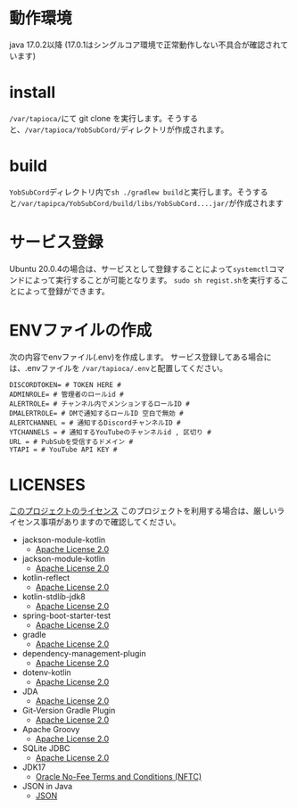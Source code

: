 # 動作環境
java 17.0.2以降 (17.0.1はシングルコア環境で正常動作しない不具合が確認されています)

# install
`/var/tapioca/`にて git clone を実行します。そうすると、`/var/tapioca/YobSubCord/`ディレクトリが作成されます。

# build
`YobSubCord`ディレクトリ内で`sh ./gradlew build`と実行します。そうすると`/var/tapipca/YobSubCord/build/libs/YobSubCord....jar/`が作成されます

# サービス登録
Ubuntu 20.0.4の場合は、サービスとして登録することによって`systemctl`コマンドによって実行することが可能となります。
`sudo sh regist.sh`を実行することによって登録ができます。


# ENVファイルの作成
次の内容でenvファイル(.env)を作成します。
サービス登録してある場合には、.envファイルを `/var/tapioca/.env`と配置してください。
```dotenv
DISCORDTOKEN= # TOKEN HERE #
ADMINROLE= # 管理者のロールid #
ALERTROLE= # チャンネル内でメンションするロールID #
DMALERTROLE= # DMで通知するロールID 空白で無効 #
ALERTCHANNEL = # 通知するDiscordチャンネルID #
YTCHANNELS = # 通知するYouTubeのチャンネルid , 区切り #
URL = # PubSubを受信するドメイン #
YTAPI = # YouTube API KEY #
```

# LICENSES
[このプロジェクトのライセンス](LICENSE)
このプロジェクトを利用する場合は、厳しいライセンス事項がありますので確認してください。

 - jackson-module-kotlin
   - [Apache License 2.0](https://www.apache.org/licenses/LICENSE-2.0)
 - jackson-module-kotlin
   - [Apache License 2.0](https://www.apache.org/licenses/LICENSE-2.0)
 - kotlin-reflect
   - [Apache License 2.0](https://www.apache.org/licenses/LICENSE-2.0)
 - kotlin-stdlib-jdk8
   - [Apache License 2.0](https://www.apache.org/licenses/LICENSE-2.0)
 - spring-boot-starter-test
   - [Apache License 2.0](https://www.apache.org/licenses/LICENSE-2.0)
 - gradle
   - [Apache License 2.0](https://www.apache.org/licenses/LICENSE-2.0)
 - dependency-management-plugin
   - [Apache License 2.0](https://www.apache.org/licenses/LICENSE-2.0)
 - dotenv-kotlin
   - [Apache License 2.0](https://www.apache.org/licenses/LICENSE-2.0)
 - JDA
   - [Apache License 2.0](https://www.apache.org/licenses/LICENSE-2.0)
 - Git-Version Gradle Plugin
   - [Apache License 2.0](https://www.apache.org/licenses/LICENSE-2.0)
 - Apache Groovy
   - [Apache License 2.0](https://www.apache.org/licenses/LICENSE-2.0)
 - SQLite JDBC
    - [Apache License 2.0](https://www.apache.org/licenses/LICENSE-2.0)
 - JDK17
   - [Oracle No-Fee Terms and Conditions (NFTC)](https://www.oracle.com/downloads/licenses/no-fee-license.html)
 - JSON in Java
   - [JSON](https://github.com/stleary/JSON-java/blob/master/LICENSE)